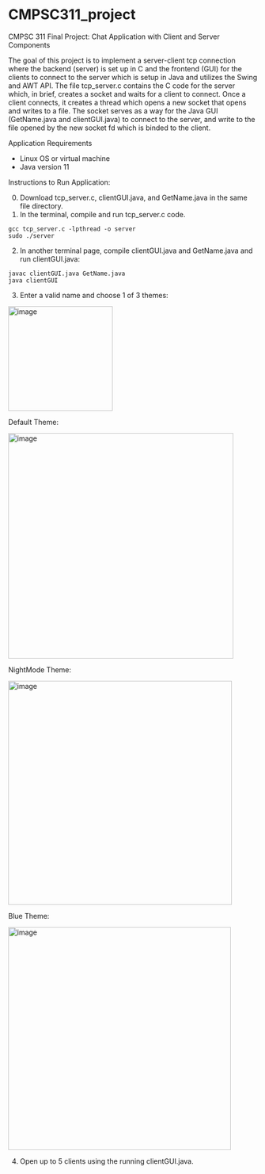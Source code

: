 # CMPSC311_project
CMPSC 311 Final Project: Chat Application with Client and Server Components

The goal of this project is to implement a server-client tcp connection where the backend (server) is set up in C and the frontend (GUI) for the clients to connect to the server which is setup in Java and utilizes the Swing and AWT API. The file tcp_server.c contains the C code for the server which, in brief, creates a socket and waits for a client to connect. Once a client connects, it creates a thread which opens a new socket that opens and writes to a file. The socket serves as a way for the Java GUI (GetName.java and clientGUI.java) to connect to the server, and write to the file opened by the new socket fd which is binded to the client. 

Application Requirements
- Linux OS or virtual machine 
- Java version 11 

Instructions to Run Application:

0. Download tcp_server.c, clientGUI.java, and GetName.java in the same file directory. 
1. In the terminal, compile and run tcp_server.c code. 
```
gcc tcp_server.c -lpthread -o server 
sudo ./server
 ```
2. In another terminal page, compile clientGUI.java and GetName.java and run clientGUI.java:
```
javac clientGUI.java GetName.java
java clientGUI
```
3. Enter a valid name and choose 1 of 3 themes:
<img width="211" alt="image" src="https://github.com/elipao/CMPSC311_project/assets/63485234/a2760ddb-793d-43f2-b347-fd850a4035c3">

Default Theme:

<img width="455" alt="image" src="https://github.com/elipao/CMPSC311_project/assets/63485234/6492a376-34a8-480d-a8b0-ef24f0841d21">

NightMode Theme: 

<img width="452" alt="image" src="https://github.com/elipao/CMPSC311_project/assets/63485234/53570c5a-55c4-4359-835f-f44f614957c7">

Blue Theme: 

<img width="450" alt="image" src="https://github.com/elipao/CMPSC311_project/assets/63485234/95af2752-079c-4d5f-9bab-7674e996bb77">

4. Open up to 5 clients using the running clientGUI.java. 



